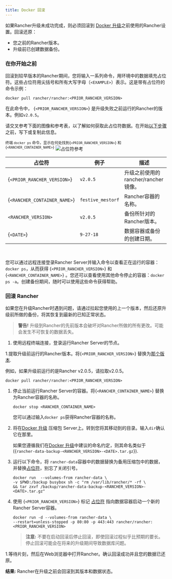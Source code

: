 ```yaml
---
title: Docker 回滚
---
```


如果Rancher升级未成功完成，则必须回滚到 [Docker 升级](/docs/upgrades/upgrades/single-node-upgrade)之前使用的Rancher设置。回滚还原：

- 您之前的Rancher版本。
- 升级前已创建数据备份。

### 在你开始之前

回滚到较早版本的Rancher期间，您将输入一系列命令，用环境中的数据填充占位符。这些占位符用尖括号和所有大写字母（`<EXAMPLE>`）表示。这是带有占位符的命令示例：
```
docker pull rancher/rancher:<PRIOR_RANCHER_VERSION>
```

在此命令中， {`<PRIOR_RANCHER_VERSION>`} 是升级失败之前运行的Rancher的版本。例如`v2.0.5`。

请交叉参考下面的图像和参考表，以了解如何获取此占位符数据。在开始[以下步骤](#creating-a-backup)之前，写下或复制此信息。

<sup>终端 `docker ps` 命令，显示在何处找到{`<PRIOR_RANCHER_VERSION>`} 和 {`<RANCHER_CONTAINER_NAME>`}</sup>
![占位符参考](/img/rancher/placeholder-ref-2.png)

| 占位符                  | 例子        | 描述                                                |
| ---------------------------- | ----------------- | ------------------------------------------------------- |
| {`<PRIOR_RANCHER_VERSION>`}  | `v2.0.5`          | 升级之前使用的 rancher/rancher 镜像。      |
| {`<RANCHER_CONTAINER_NAME>`} | `festive_mestorf` | Rancher容器的名称。           |
| `<RANCHER_VERSION>`          | `v2.0.5`          | 备份所针对的Rancher版本。         |
| {`<DATE>`}                   | `9-27-18`         | 数据容器或备份的创建日期。 |

<br/>

您可以通过远程连接登录Rancher Server并输入命令以查看正在运行的容器：`docker ps`，从而获得 {`<PRIOR_RANCHER_VERSION>`} 和 {`<RANCHER_CONTAINER_NAME>`} 。您还可以查看使用其他命令停止的容器：`docker ps -a`。创建备份期间，随时可以使用这些命令获得帮助。

### 回滚 Rancher

如果您在升级Rancher时遇到问题，请通过拉起您使用的上一个版本，然后还原升级前所做的备份，将其恢复到最新的已知正常状态。


> **警告!** 升级到Rancher的先前版本会破坏对Rancher所做的所有更改。可能会发生不可恢复的数据丢失。



1. 使用远程终端连接，登录运行Rancher Server的节点。

1.提取升级前运行的Rancher版本。将{`<PRIOR_RANCHER_VERSION>`} 替换为[那个版本](#before-you-start).

   例如，如果升级前运行的是Rancher v2.0.5，请拉取v2.0.5。

   ```
   docker pull rancher/rancher:<PRIOR_RANCHER_VERSION>
   ```

1. 停止当前运行Rancher Server的容器。将{`<RANCHER_CONTAINER_NAME>`} 替换为Rancher容器的名称。

   ```
   docker stop <RANCHER_CONTAINER_NAME>
   ```

   您可以通过输入`docker ps`获得Rancher容器的名称。

1. 将在[Docker 升级](/docs/upgrades/upgrades/single-node-upgrade/) 压缩包 Server上。转到您将其移动到的目录。输入`dir`确认它在那里。



   如果您遵循我们在[Docker 升级](/docs/upgrades/upgrades/single-node-upgrade/)中建议的命名约定，则其命名类似于({`rancher-data-backup-<RANCHER_VERSION>-<DATE>.tar.gz`}).

1. 运行以下命令，将 `rancher-data`容器中的数据替换为备用压缩包中的数据，并替换[占位符](#before-you-start)，别忘了关闭引号。


   ```
   docker run  --volumes-from rancher-data \
   -v $PWD:/backup busybox sh -c "rm /var/lib/rancher/* -rf \
   && tar zxvf /backup/rancher-data-backup-<RANCHER_VERSION>-<DATE>.tar.gz"
   ```

1. 使用 {`<PRIOR_RANCHER_VERSION>`} 标记 [占位符](#before-you-start) 指向数据容器启动一个新的Rancher Server容器。

   ```
   docker run -d --volumes-from rancher-data \
   --restart=unless-stopped -p 80:80 -p 443:443 rancher/rancher:<PRIOR_RANCHER_VERSION>
   ```

   > **注意:** 不要在启动回滚后停止回滚，即使回滚过程似乎比预期的要长。停止回滚可能会在将来的升级期间导致数据库问题。

1.等待片刻，然后在Web浏览器中打开Rancher。确认回滚成功并且您的数据已还原。

**结果:** Rancher在升级之前会回滚到其版本和数据状态。
